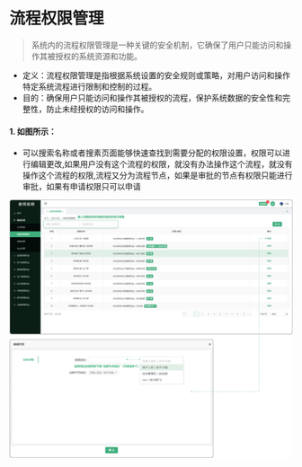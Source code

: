 # 流程权限管理

> 系统内的流程权限管理是一种关键的安全机制，它确保了用户只能访问和操作其被授权的系统资源和功能。
* 定义：流程权限管理是指根据系统设置的安全规则或策略，对用户访问和操作特定系统流程进行限制和控制的过程。
*  目的：确保用户只能访问和操作其被授权的流程，保护系统数据的安全性和完整性，防止未经授权的访问和操作。

#### 1. 如图所示：
* 可以搜索名称或者搜素页面能够快速查找到需要分配的权限设置，权限可以进行编辑更改,如果用户没有这个流程的权限，就没有办法操作这个流程，就没有操作这个流程的权限,流程又分为流程节点，如果是审批的节点有权限只能进行审批，如果有申请权限只可以申请


![如图所示](../file/lcqxgl.png)